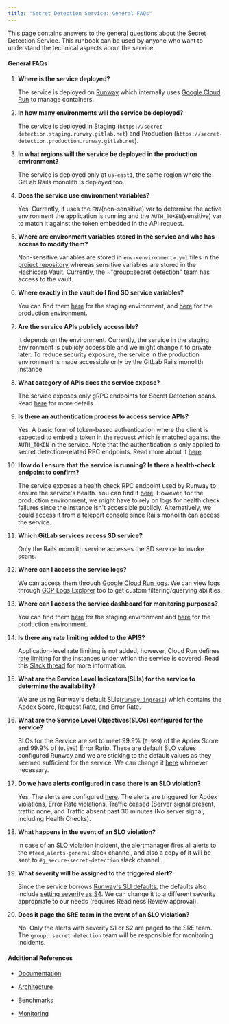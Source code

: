 ```yaml
---
title: "Secret Detection Service: General FAQs"
---
```


This page contains answers to the general questions about the Secret Detection Service. This runbook can be used by anyone who want to understand the technical aspects about the service.

#### General FAQs

 1. **Where is the service deployed?**

    The service is deployed on [Runway](https://docs.runway.gitlab.com/) which internally uses [Google Cloud Run](https://cloud.google.com/run/docs/overview/what-is-cloud-run) to manage containers.

 2. **In how many environments will the service be deployed?**

    The service is deployed in Staging (`https://secret-detection.staging.runway.gitlab.net`) and Production (`https://secret-detection.production.runway.gitlab.net`).

 3. **In what regions will the service be deployed in the production environment?**

    The service is deployed only at `us-east1`, the same region where the GitLab Rails monolith is deployed too.

 4. **Does the service use environment variables?**

    Yes. Currently, it uses the `ENV`(non-sensitive) var to determine the active environment the application is running and the `AUTH_TOKEN`(sensitive) var to match it against the token embedded in the API request.

 5. **Where are environment variables stored in the service and who has access to modify them?**

    Non-sensitive variables are stored in `env-<environment>.yml` files in the [project repository](https://gitlab.com/gitlab-org/security-products/secret-detection/secret-detection-service/-/tree/main/.runway?ref_type=heads) whereas sensitive variables are stored in the [Hashicorp Vault](https://vault.gitlab.net/ui/). Currently, the ~"group::secret detection" team has access to the vault.

 6. **Where exactly in the vault do I find SD service variables?**

    You can find them [here](https://vault.gitlab.net/ui/vault/secrets/runway/kv/list/env/staging/service/secret-detection/) for the staging environment, and [here](https://vault.gitlab.net/ui/vault/secrets/runway/kv/list/env/production/service/secret-detection/) for the production environment.

 7. **Are the service APIs publicly accessible?**

    It depends on the environment. Currently, the service in the staging environment is publicly accessible and we might change it to private later. To reduce security exposure, the service in the production environment is made accessible only by the GitLab Rails monolith instance.

 8. **What category of APIs does the service expose?**

    The service exposes only gRPC endpoints for Secret Detection scans. Read [here](https://gitlab.com/gitlab-org/security-products/secret-detection/secret-detection-service#secret-detection-scan-unary-rpc-call) for more details.

 9. **Is there an authentication process to access service APIs?**

    Yes. A basic form of token-based authentication where the client is expected to embed a token in the request which is matched against the `AUTH_TOKEN` in the service. Note that the authentication is only applied to secret detection-related RPC endpoints. Read more about it [here](https://gitlab.com/gitlab-org/security-products/secret-detection/secret-detection-service#calling-grpc-endpoints-from-terminal).

10. **How do I ensure that the service is running? Is there a health-check endpoint to confirm?**

    The service exposes a health check RPC endpoint used by Runway to ensure the service's health. You can find it [here](https://gitlab.com/gitlab-org/security-products/secret-detection/secret-detection-service#health-check). However, for the production environment, we might have to rely on logs for health check failures since the instance isn't accessible publicly. Alternatively, we could access it from a [teleport console](https://production.teleport.gitlab.net/) since Rails monolith can access the service.

11. **Which GitLab services access SD service?**

    Only the Rails monolith service accesses the SD service to invoke scans.

12. **Where can I access the service logs?**

    We can access them through [Google Cloud Run logs](https://console.cloud.google.com/run/detail/us-east1/secret-detection/logs?project=gitlab-runway-production). We can view logs through [GCP Logs Explorer](https://console.cloud.google.com/logs/query;query=resource.type%20%3D%20%22cloud_run_revision%22%0Aresource.labels.service_name%20%3D%20%22secret-detection%22%0Aresource.labels.location%20%3D%20%22us-east1%22%0A%20severity%3E%3DDEFAULT;storageScope=project;cursorTimestamp=2024-09-26T08:37:16.966685Z;duration=PT1H;aroundTime=2024-09-26T08:37:16.966523Z?project=gitlab-runway-production) too to get custom filtering/querying abilities.

13. **Where can I access the service dashboard for monitoring purposes?**

    You can find them [here](https://dashboards.gitlab.net/d/runway-service/runway3a-runway-service-metrics?orgId=1&var-PROMETHEUS_DS=mimir-runway&var-environment=gstg&var-type=secret-detection&var-region=All&from=now-30d&to=now) for the staging environment and [here](https://dashboards.gitlab.net/d/runway-service/runway3a-runway-service-metrics?orgId=1&var-PROMETHEUS_DS=mimir-runway&var-environment=gstg&var-type=secret-detection&var-region=All&from=now-30d&to=now) for the production environment.

14. **Is there any rate limiting added to the APIS?**

    Application-level rate limiting is not added, however, Cloud Run defines [rate limiting](https://cloud.google.com/run/quotas#networking_limits) for the instances under which the service is covered. Read this [Slack thread](https://gitlab.slack.com/archives/C05G970PHSA/p1721804085968539) for more information.

15. **What are the Service Level Indicators(SLIs) for the service to determine the availability?**

    We are using Runway's default SLIs([`runway_ingress`](https://gitlab.com/gitlab-com/runbooks/-/blob/master/libsonnet/service-archetypes/runway-archetype.libsonnet#L51)) which contains the Apdex Score, Request Rate, and Error Rate.

16. **What are the Service Level Objectives(SLOs) configured for the service?**

    SLOs for the Service are set to meet 99.9% (`0.999`) of the Apdex Score and 99.9% of (`0.999`) Error Ratio. These are default SLO values configured Runway and we are sticking to the default values as they seemed sufficient for the service. We can change it [here](https://gitlab.com/gitlab-com/runbooks/-/blob/master/metrics-catalog/services/secret-detection.jsonnet) whenever necessary.

17. **Do we have alerts configured in case there is an SLO violation?**

    Yes. The alerts are configured [here](https://dashboards.gitlab.net/alerting/list?search=secret-detection&view=grouped). The alerts are triggered for Apdex violations, Error Rate violations, Traffic ceased (Server signal present, traffic none,  and Traffic absent past 30 minutes (No server signal, including Health Checks).

18. **What happens in the event of an SLO violation?**

    In case of an SLO violation incident, the alertmanager fires all alerts to the `#feed_alerts-general` slack channel, and also a copy of it will be sent to `#g_secure-secret-detection` slack channel.

19. **What severity will be assigned to the triggered alert?**

    Since the service borrows [Runway's SLI defaults](https://gitlab.com/gitlab-com/runbooks/-/blob/master/libsonnet/service-archetypes/runway-archetype.libsonnet), the defaults also include [setting severity as S4](https://gitlab.com/gitlab-com/runbooks/-/blob/master/libsonnet/service-archetypes/runway-archetype.libsonnet#L18). We can change it to a different severity appropriate to our needs (requires Readiness Review approval).

20. **Does it page the SRE team in the event of an SLO violation?**

    No. Only the alerts with severity S1 or S2 are paged to the SRE team. The `group::secret detection` team will be responsible for monitoring incidents.

#### Additional References

* [Documentation](https://gitlab.com/gitlab-org/security-products/secret-detection/secret-detection-service/-/blob/main/README.md?ref_type=heads)

* [Architecture](https://handbook.gitlab.com/handbook/engineering/architecture/design-documents/secret_detection/decisions/004_secret_detection_scanner_service/)

* [Benchmarks](https://gitlab.com/gitlab-org/gitlab/-/work_items/468107)

* [Monitoring](./secret-detection-svc-monitoring.md)
